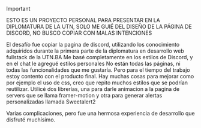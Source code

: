 >[!IMPORTANT]
>
>ESTO ES UN PROYECTO PERSONAL PARA PRESENTAR EN LA DIPLOMATURA DE LA UTN, SOLO ME GUIÉ DEL DISEÑO DE LA PÁGINA DE DISCORD, NO BUSCO COPIAR CON MALAS INTENCIONES

El desafío fue copiar la pagina de discord, utilizando los conocimiento adquiridos durante la primera parte de la diplomatura en desarrollo web fullstack de la UTN.BA
Me basé completamente en los estilos de Discord, y en el chat le agregué estilos personales
No están todas las páginas, ni todas las funcionalidades que me gustaría. Pero para el tiempo del trabajo estoy contento con el producto final. Hay muchas cosas para mejorar como por ejemplo el uso de css, creo que repito muchos estilos que se podrían reutilizar. 
Utilicé dos librerías, una para darle animacion a la pagina de servers que se llama framer-motion y otra para generar alertas personalizadas llamada Sweetalert2

Varias complicaciones, pero fue una hermosa experiencia de desarrollo que disfruté muchísimo.
